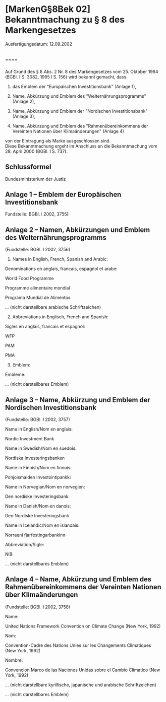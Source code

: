 # [MarkenG§8Bek 02] Bekanntmachung zu § 8 des Markengesetzes

Ausfertigungsdatum: 12.09.2002

 

## ----

Auf Grund des § 8 Abs. 2 Nr. 8 des Markengesetzes vom 25. Oktober 1994 (BGBl. I S. 3082, 1995 I S. 156) wird bekannt gemacht, dass

1. das Emblem der "Europäischen Investitionsbank" (Anlage 1),

2. Name, Abkürzung und Emblem des "Welternährungsprogramms" (Anlage 2),

3. Name, Abkürzung und Emblem der "Nordischen Investitionsbank" (Anlage 3),

4. Name, Abkürzung und Emblem des "Rahmenübereinkommens der Vereinten Nationen über Klimaänderungen" (Anlage 4)

von der Eintragung als Marke ausgeschlossen sind.  
Diese Bekanntmachung ergeht im Anschluss an die Bekanntmachung vom 28. April 2000 (BGBl. I S. 737).


## Schlussformel

Bundesministerium der Justiz


## Anlage 1 – Emblem der Europäischen Investitionsbank

Fundstelle: BGBl. I 2002, 3755)


## Anlage 2 – Namen, Abkürzungen und Emblem des Welternährungsprogramms

(Fundstelle: BGBl. I 2002, 3756)

1. Names in English, French, Spanish and Arabic:

Denominations en anglais, francais, espagnol et arabe:

World Food Programme

Programme alimentaire mondial

Programa Mundial de Alimentos

... (nicht darstellbare arabische Schriftzeichen)

2. Abbreviations in Englisch, French and Spanish:

Sigles en anglais, francais et espagnol:

WFP

PAM

PMA

3. Emblem:

Embleme:

... (nicht darstellbares Emblem)


## Anlage 3 – Name, Abkürzung und Emblem der Nordischen Investitionsbank

(Fundstelle: BGBl. I 2002, 3757)

  

Name in English/Nom en anglais:

Nordic Investment Bank

Name in Swedish/Nom en suedois:

Nordiska Investeringsbanken

Name in Finnish/Nom en finnois:

Pohjoismaiden Investointipankki

Name in Norvegian/Nom en norvegien:

Den nordiske Investeringsbank

Name in Danish/Nom en danois:

Den Nordiske Investeringsbank

Name in Icelandic/Nom en islandais:

Norraeni fjarfestingarbankinn

Abbreviation/Sigle:

NIB

... (nicht darstellbares Emblem)


## Anlage 4 – Name, Abkürzung und Emblem des Rahmenübereinkommens der Vereinten Nationen über Klimaänderungen

(Fundstelle: BGBl. I 2002, 3758)

  

Name:

United Nations Framework Convention on Climate Change (New York, 1992)

Nom:

Convention-Cadre des Nations Unies sur les Changements Climatiques (New York, 1992)

Nombre:

Convencion Marco de las Naciones Unidas sobre el Cambio Climatico (New York, 1992)

... (nicht darstellbare kyrillische, japanische und arabische Schriftzeichen)

... (nicht darstellbares Emblem)
